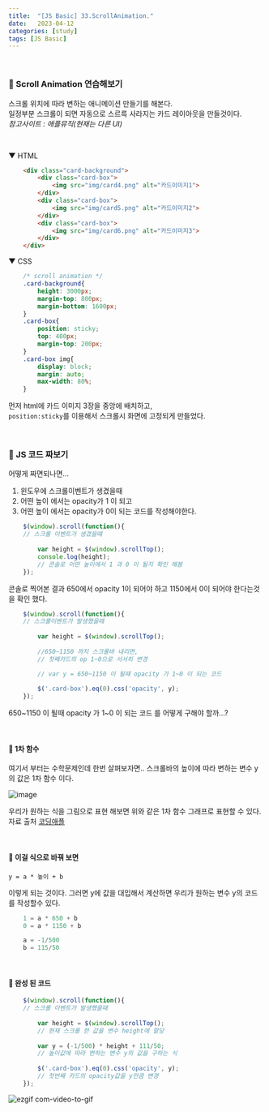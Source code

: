 ```yaml
---
title:  "[JS Basic] 33.ScrollAnimation."
date:   2023-04-12
categories: [study]
tags: [JS Basic]
---
```

<br>

### 📂 Scroll Animation 연습해보기

스크롤 위치에 따라 변하는 애니메이션 만들기를 해본다.    
일정부분 스크롤이 되면 자동으로 스르륵 사라지는 카드 레이아웃을 만들것이다.   
_참고사이트 : 애플뮤직(현재는 다른 UI)_

<br>

▼ HTML
```html
    <div class="card-background">
        <div class="card-box">
            <img src="img/card4.png" alt="카드이미지1">
        </div>
        <div class="card-box">
            <img src="img/card5.png" alt="카드이미지2">
        </div>
        <div class="card-box">
            <img src="img/card6.png" alt="카드이미지3">
        </div>
    </div>
```

▼ CSS

```css
    /* scroll animation */
    .card-background{
        height: 3000px;
        margin-top: 800px;
        margin-bottom: 1600px;
    }
    .card-box{
        position: sticky;
        top: 400px;
        margin-top: 200px;
    }
    .card-box img{
        display: block;
        margin: auto;
        max-width: 80%;
    }
```

먼저 html에 카드 이미지 3장을 중앙에 배치하고,    
`position:sticky`를 이용해서 스크롤시 화면에 고정되게 만들었다.   

<br>

### 📌 JS 코드 짜보기

어떻게 짜면되나면...     

1. 윈도우에 스크롤이벤트가 생겼을때
2. 어떤 높이 에서는 opacity가 1 이 되고
3. 어떤 높이 에서는 opacity가 0이 되는 코드를 작성해야한다.

```js
    $(window).scroll(function(){
    // 스크롤 이벤트가 생겼을떄
    
        var height = $(window).scrollTop();
        console.log(height);
        // 콘솔로 어떤 높이에서 1 과 0 이 될지 확인 해봄
    });
```

콘솔로 찍어본 결과 650에서 opacity 1이 되어야 하고 1150에서 0이 되어야 한다는것을 확인 했다.

```js
    $(window).scroll(function(){
    // 스크롤이벤트가 발생했을때
    
        var height = $(window).scrollTop();
        
        //650~1150 까지 스크롤바 내리면, 
        // 첫째카드의 op 1~0으로 서서히 변경

        // var y = 650~1150 이 될때 opacity 가 1~0 이 되는 코드
        
        $('.card-box').eq(0).css('opacity', y);
    });
```

650~1150 이 될때 opacity 가 1~0 이 되는 코드 를 어떻게 구해야 할까...?

<br>

#### 📌 1차 함수

여기서 부터는 수학문제인데 한번 살펴보자면..
스크롤바의 높이에 따라 변하는 변수 y 의 값은 1차 함수 이다.

![image](https://user-images.githubusercontent.com/115879536/231707005-d11a98dd-bc6b-4997-b137-bf40ce2302bc.png)

우리가 원하는 식을 그림으로 표현 해보면 위와 같은 1차 함수 그래프로 표현할 수 있다. 자료 출처 [코딩애플](https://codingapple.com/course-status/)    

<br>

#### 📌 이걸 식으로 바꿔 보면   

    y = a * 높이 + b

이렇게 되는 것이다.
그러면 y에 값을 대입해서 계산하면 우리가 원하는 변수 y의 코드를 작성할수 있다.

```js
    1 = a * 650 + b
    0 = a * 1150 + b

    a = -1/500
    b = 115/50
```

<br>

#### 📌 완성 된 코드

```js
    $(window).scroll(function(){
    // 스크롤 이벤트가 발생했을때
        
        var height = $(window).scrollTop();
        // 현재 스크롤 한 값을 변수 height에 할당
        
        var y = (-1/500) * height + 111/50;
        // 높이값에 따라 변하는 변수 y의 값을 구하는 식
        
        $('.card-box').eq(0).css('opacity', y);
        // 첫번째 카드의 opacity값을 y만큼 변경
    });
```

![ezgif com-video-to-gif](https://user-images.githubusercontent.com/115879536/231462821-7d18abc5-5305-4846-80ed-407b92a520e1.gif)

